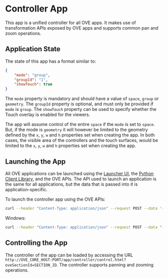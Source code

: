 # Controller App

This app is a unified controller for all OVE apps. It makes use of transformation APIs exposed by OVE apps and supports common pan and zoom operations.

## Application State

The state of this app has a format similar to:

```json
{
    "mode": "group",
    "groupId": "1",
    "showTouch": true
}
```

The `mode` property is mandatory and should have a value of `space`, `group` or `geometry`. The `groupId` property is optional, and must only be provided if `mode` is `group`. The `showTouch` property can be used to specify whether the Touch overlay is enabled for the viewers.

The app will assume control of the entire `space` if the `mode` is set to `space`. But, if the mode is `geometry` it will however be limited to the geometry defined by the `x`, `y`, `w` and `h` properties set when creating the app. In both cases, the visible area of the controllers and the touch surfaces, would be limited to the `x`, `y`, `w` and `h` properties set when creating the app.

## Launching the App

All OVE applications can be launched using the [Launcher UI](https://ove.readthedocs.io/en/stable/ove-ui/packages/ove-ui-launcher/README.html), the [Python Client Library](https://github.com/ove/ove-sdks/tree/master/python), and the OVE APIs. The API used to launch an application is the same for all applications, but the data that is passed into it is application-specific.

To launch the controller app using the OVE APIs:

```sh
curl --header "Content-Type: application/json" --request POST --data '{"app": {"url": "http://OVE_CORE_HOST:PORT/app/controller","states": {"load": {"mode": "space"}}}, "space": "OVE_SPACE", "h": 500, "w": 500, "y": 0, "x": 0}' http://OVE_CORE_HOST:PORT/section
```

Windows:

```sh
curl --header "Content-Type: application/json" --request POST --data "{\"app\": {\"url\": \"http://OVE_CORE_HOST:PORT/app/controller\", \"states\": {\"load\": {\"mode\": \"space\"}}}, \"space\": \"OVE_SPACE\", \"h\": 500, \"w\": 500, \"y\": 0, \"x\": 0}" http://OVE_CORE_HOST:PORT/section
```

## Controlling the App

The controller of the app can be loaded by accessing the URL `http://OVE_CORE_HOST:PORT/app/controller/control.html?oveSectionId=SECTION_ID`. The controller supports panning and zooming operations.
